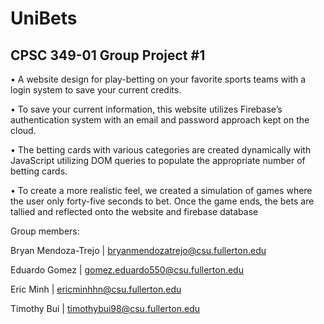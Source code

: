 # UniBets

## CPSC 349-01 Group Project #1

• A website design for play-betting on your favorite sports teams with a login system to save your current credits.

• To save your current information, this website utilizes Firebase’s authentication system with an email and password approach kept on the cloud.

• The betting cards with various categories are created dynamically with JavaScript utilizing DOM queries to populate the appropriate number of betting cards. 

• To create a more realistic feel, we created a simulation of games where the user only forty-five seconds to bet. Once the game ends, the bets are tallied and reflected onto the website and firebase database

Group members:

Bryan Mendoza-Trejo | bryanmendozatrejo@csu.fullerton.edu

Eduardo Gomez | gomez.eduardo550@csu.fullerton.edu

Eric Minh | ericminhhn@csu.fullerton.edu

Timothy Bui | timothybui98@csu.fullerton.edu
